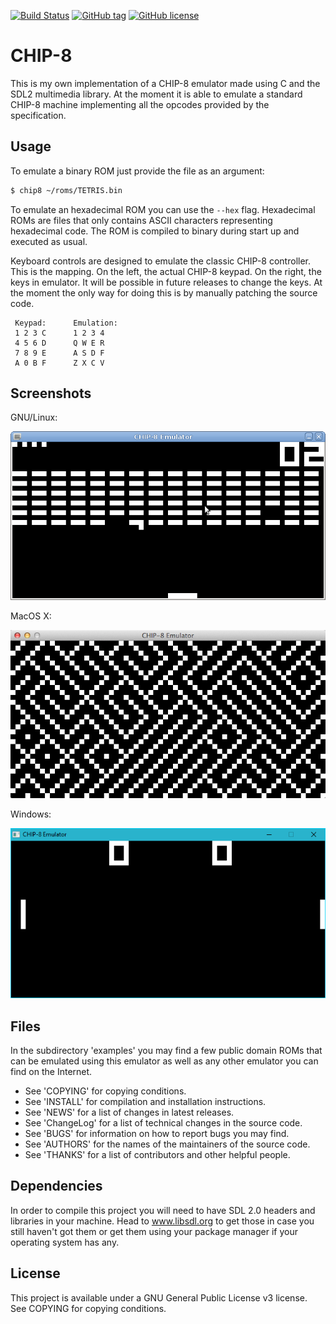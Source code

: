[![Build Status](https://travis-ci.org/danirod/chip8.svg)](https://travis-ci.org/danirod/chip8)
[![GitHub tag](https://img.shields.io/github/tag/danirod/chip8.svg)](https://github.com/danirod/chip8/releases/latest)
[![GitHub license](https://img.shields.io/badge/license-GPL3-blue.svg)](http://www.gnu.org/licenses/gpl-3.0.html)

# CHIP-8

This is my own implementation of a CHIP-8 emulator made using C and the SDL2
multimedia library. At the moment it is able to emulate a standard CHIP-8
machine implementing all the opcodes provided by the specification.

## Usage

To emulate a binary ROM just provide the file as an argument:

```sh
$ chip8 ~/roms/TETRIS.bin
```

To emulate an hexadecimal ROM you can use the `--hex` flag. Hexadecimal ROMs
are files that only contains ASCII characters representing hexadecimal code.
The ROM is compiled to binary during start up and executed as usual.

Keyboard controls are designed to emulate the classic CHIP-8 controller. This
is the mapping. On the left, the actual CHIP-8 keypad. On the right, the
keys in emulator. It will be possible in future releases to change the keys.
At the moment the only way for doing this is by manually patching the source
code.

```
 Keypad:      Emulation:
 1 2 3 C      1 2 3 4
 4 5 6 D      Q W E R
 7 8 9 E      A S D F
 A 0 B F      Z X C V
```
## Screenshots

GNU/Linux:

![CHIP-8 Emulator on GNU/Linux](doc/linux.png)

MacOS X:

![CHIP-8 Emulator on MacOS X](doc/mac.png)


Windows:

![CHIP-8 Emulator on Windows](doc/windows.png)

## Files

In the subdirectory 'examples' you may find a few public domain ROMs that
can be emulated using this emulator as well as any other emulator you can
find on the Internet.

* See 'COPYING' for copying conditions.
* See 'INSTALL' for compilation and installation instructions.
* See 'NEWS' for a list of changes in latest releases.
* See 'ChangeLog' for a list of technical changes in the source code.
* See 'BUGS' for information on how to report bugs you may find.
* See 'AUTHORS' for the names of the maintainers of the source code.
* See 'THANKS' for a list of contributors and other helpful people.

## Dependencies

In order to compile this project you will need to have SDL 2.0 headers and
libraries in your machine. Head to www.libsdl.org to get those in case
you still haven't got them or get them using your package manager if your
operating system has any.

## License

This project is available under a GNU General Public License v3 license. See COPYING for copying conditions.
